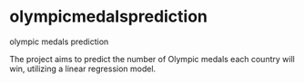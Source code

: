 # olympicmedalsprediction
olympic medals prediction

The project aims to predict the number of Olympic medals each country will win, utilizing a linear regression model. 
